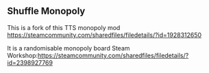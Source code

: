 ## Shuffle Monopoly

This is a fork of this TTS monopoly mod
https://steamcommunity.com/sharedfiles/filedetails/?id=1928312650

It is a randomisable monopoly board
Steam Workshop:https://steamcommunity.com/sharedfiles/filedetails/?id=2398927769
